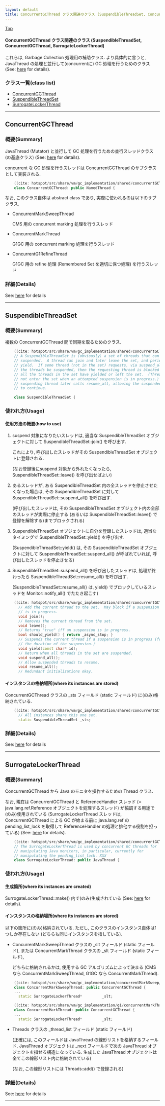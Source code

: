 ```yaml
---
layout: default
title: ConcurrentGCThread クラス関連のクラス (SuspendibleThreadSet, ConcurrentGCThread, SurrogateLockerThread)
---
```

[Top](../index.html)

#### ConcurrentGCThread クラス関連のクラス (SuspendibleThreadSet, ConcurrentGCThread, SurrogateLockerThread)

これらは, Garbage Collection 処理用の補助クラス.
より具体的に言うと, JavaThread の処理と並行して(concurrentに) GC 処理を行うためのクラス (See: [here](no7882ZnJ.html) for details).


### クラス一覧(class list)

  * [ConcurrentGCThread](#nofT9wf5wn)
  * [SuspendibleThreadSet](#noTlnyy8dl)
  * [SurrogateLockerThread](#no9C6v9Q0o)


---
## <a name="nofT9wf5wn" id="nofT9wf5wn">ConcurrentGCThread</a>

### 概要(Summary)
JavaThread (Mutator) と並行して GC 処理を行うための並行スレッドクラス (の基底クラス) (See: [here](no7882ZnJ.html) for details).

concurrent な GC 処理を行うスレッドは ConcurrentGCThread のサブクラスとして実装される.


```cpp
    ((cite: hotspot/src/share/vm/gc_implementation/shared/concurrentGCThread.hpp))
    class ConcurrentGCThread: public NamedThread {
```

なお, このクラス自体は abstract class であり, 実際に使われるのは以下のサブクラス.

* ConcurrentMarkSweepThread

  CMS 用の concurrent marking 処理を行うスレッド

* ConcurrentMarkThread

  G1GC 用の concurrent marking 処理を行うスレッド

* ConcurrentG1RefineThread

  G1GC 用の refine 処理 (Remembered Set を適切に保つ処理) を行うスレッド




### 詳細(Details)
See: [here](../doxygen/classConcurrentGCThread.html) for details

---
## <a name="noTlnyy8dl" id="noTlnyy8dl">SuspendibleThreadSet</a>

### 概要(Summary)
複数の ConcurrentGCThread 間で同期を取るためのクラス.


```cpp
    ((cite: hotspot/src/share/vm/gc_implementation/shared/concurrentGCThread.hpp))
    // A SuspendibleThreadSet is (obviously) a set of threads that can be
    // suspended.  A thread can join and later leave the set, and periodically
    // yield.  If some thread (not in the set) requests, via suspend_all, that
    // the threads be suspended, then the requesting thread is blocked until
    // all the threads in the set have yielded or left the set.  (Threads may
    // not enter the set when an attempted suspension is in progress.)  The
    // suspending thread later calls resume_all, allowing the suspended threads
    // to continue.
    
    class SuspendibleThreadSet {
```

### 使われ方(Usage)
#### 使用方法の概要(how to use)
1. suspend 対象になりたいスレッドは, 適当な SuspendibleThreadSet オブジェクトに対して SuspendibleThreadSet::join() を呼び出す.

   これにより, 呼び出したスレッドがその SuspendibleThreadSet オブジェクトに登録される.

   (なお登録後にsuspend 対象から外れたくなったら, SuspendibleThreadSet::leave() を呼び出せばよい)

2. あるスレッドが, ある SuspendibleThreadSet 内の全スレッドを停止させたくなった場合は,
   その SuspendibleThreadSet に対して SuspendibleThreadSet::suspend_all() を呼び出す.

   (呼び出したスレッドは, その SuspendibleThreadSet オブジェクト内の全部のスレッドが実際に停止する
    (あるいは SuspendibleThreadSet::leave() で登録を解除する)までブロックされる)

3. SuspendibleThreadSet オブジェクトに自分を登録したスレッドは, 適当なタイミングで SuspendibleThreadSet::yield() を呼び出す.

   (SuspendibleThreadSet::yield() は, その SuspendibleThreadSet オブジェクトに対して
   SuspendibleThreadSet::suspend_all() が呼ばれていれば, 呼び出したスレッドを停止させる)

4. SuspendibleThreadSet::suspend_all() を呼び出したスレッドは,
   処理が終わったら SuspendibleThreadSet::resume_all() を呼び出す.

   (SuspendibleThreadSet::resume_all() は, yield() でブロックしているスレッドを Monitor::notify_all() でたたき起こす)


```cpp
    ((cite: hotspot/src/share/vm/gc_implementation/shared/concurrentGCThread.hpp))
      // Add the current thread to the set.  May block if a suspension
      // is in progress.
      void join();
      // Removes the current thread from the set.
      void leave();
      // Returns "true" iff an suspension is in progress.
      bool should_yield() { return _async_stop; }
      // Suspends the current thread if a suspension is in progress (for
      // the duration of the suspension.)
      void yield(const char* id);
      // Return when all threads in the set are suspended.
      void suspend_all();
      // Allow suspended threads to resume.
      void resume_all();
      // Redundant initializations okay.
```

#### インスタンスの格納場所(where its instances are stored)
ConcurrentGCThread クラスの _sts フィールド (static フィールド) に(のみ)格納されている.

```cpp
    ((cite: hotspot/src/share/vm/gc_implementation/shared/concurrentGCThread.hpp))
      // All instances share this one set.
      static SuspendibleThreadSet _sts;
```




### 詳細(Details)
See: [here](../doxygen/classSuspendibleThreadSet.html) for details

---
## <a name="no9C6v9Q0o" id="no9C6v9Q0o">SurrogateLockerThread</a>

### 概要(Summary)
ConcurrentGCThread から Java のモニタを操作するための Thread クラス.

なお, 現在は ConcurrentGCThread と ReferenceHandler スレッド (= java.lang.ref.Reference オブジェクトを処理するスレッド) 
が協調する用途で(のみ)使用されている
(SurrogateLockerThread スレッドは, ConcurrentGCThread による GC が始まる前に
java.lang.ref の pending_list_lock を取得して ReferenceHandler の処理と排他する役割を担っている) (See: [here](no7882OK1.html) for details).


```cpp
    ((cite: hotspot/src/share/vm/gc_implementation/shared/concurrentGCThread.hpp))
    // The SurrogateLockerThread is used by concurrent GC threads for
    // manipulating Java monitors, in particular, currently for
    // manipulating the pending_list_lock. XXX
    class SurrogateLockerThread: public JavaThread {
```

### 使われ方(Usage)
#### 生成箇所(where its instances are created)
SurrogateLockerThread::make() 内で(のみ)生成されている (See: [here](no7882OK1.html) for details).

#### インスタンスの格納場所(where its instances are stored)
以下の箇所に(のみ)格納されている.
ただし, このクラスのインスタンス自体は1つしか存在しない (どちらも同じインスタンスを指している).

* ConcurrentMarkSweepThread クラスの _slt フィールド (static フィールド), または ConcurrentMarkThread クラスの _slt フィールド (static フィールド), 

  どちらに格納されるかは, 使用する GC アルゴリズムによって決まる (CMS なら ConcurrentMarkSweepThread, G1GC なら ConcurrentMarkThread).


```cpp
    ((cite: hotspot/src/share/vm/gc_implementation/concurrentMarkSweep/concurrentMarkSweepThread.hpp))
    class ConcurrentMarkSweepThread: public ConcurrentGCThread {
    ...
      static SurrogateLockerThread*         _slt;
```


```cpp
    ((cite: hotspot/src/share/vm/gc_implementation/g1/concurrentMarkThread.hpp))
    class ConcurrentMarkThread: public ConcurrentGCThread {
    ...
      static SurrogateLockerThread*         _slt;
```

* Threads クラスの _thread_list フィールド (static フィールド)

  (正確には, このフィールドは JavaThread の線形リストを格納するフィールド.
  JavaThread オブジェクトは _next フィールドで次の JavaThread オブジェクトを指せる構造になっている.
  生成した JavaThread オブジェクトは全てこの線形リスト内に格納されている)

  (なお, この線形リストには Threads::add() で登録される)




### 詳細(Details)
See: [here](../doxygen/classSurrogateLockerThread.html) for details

---
